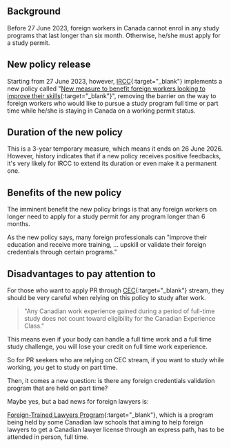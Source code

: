 
## Background

Before 27 June 2023, foreign workers in Canada cannot enrol in any study programs that last longer than six month. Otherwise, he/she must apply for a study permit.

## New policy release

Starting from 27 June 2023, however, [IRCC](https://www.canada.ca/en/immigration-refugees-citizenship.html){:target="_blank"} implements a new policy called "[New measure to benefit foreign workers looking to improve their skills](https://www.canada.ca/en/immigration-refugees-citizenship/news/2023/06/new-measure-to-benefit-foreign-workers-looking-to-improve-their-skills.html){:target="_blank"}", removing the barrier on the way to foreign workers who would like to pursue a study program full time or part time while he/she is staying in Canada on a working permit status.

## Duration of the new policy
This is a 3-year temporary measure, which means it ends on 26 June 2026. However, history indicates that if a new policy receives positive feedbacks, it's very likely for IRCC to extend its duration or even make it a permanent one. 

## Benefits of the new policy

The imminent benefit the new policy brings is that any foreign workers on longer need to apply for a study permit for any program longer than 6 months. 

As the new policy says, many foreign professionals can "improve their education and receive more training, ... upskill or validate their foreign credentials through certain programs."

## Disadvantages to pay attention to

For those who want to apply PR through [CEC](https://www.canada.ca/en/immigration-refugees-citizenship/corporate/publications-manuals/operational-bulletins-manuals/permanent-residence/economic-classes/experience/qualifying-work-experience.html){:target="_blank"} stream, they should be very careful when relying on this policy to study after work.

> "Any Canadian work experience gained during a period of full-time study does not count toward eligibility for the Canadian Experience Class."

This means even if your body can handle a full time work and a full time study challenge, you will lose your credit on full time work experience. 

So for PR seekers who are relying on CEC stream, if you want to study while working, you get to study on part time. 

Then, it comes a new question: is there any foreign credentials validation program that are held on part time? 

Maybe yes, but a bad news for foreign lawyers is: 

[Foreign-Trained Lawyers Program](https://law.ucalgary.ca/future-students/post-jdllb-certificate-programs/foreign-trained-lawyers-program){:target="_blank"}, which is a program being held by some Canadian law schools that aiming to help foreign lawyers to get a Canadian lawyer license through an express path, has to be attended in person, full time. 



